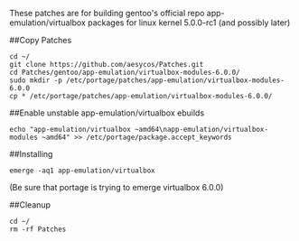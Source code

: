 These patches are for building gentoo's official repo app-emulation/virtualbox packages for linux kernel 5.0.0-rc1 (and possibly later)

##Copy Patches
```
cd ~/
git clone https://github.com/aesycos/Patches.git
cd Patches/gentoo/app-emulation/virtualbox-modules-6.0.0/
sudo mkdir -p /etc/portage/patches/app-emulation/virtualbox-modules-6.0.0
cp * /etc/portage/patches/app-emulation/virtualbox-modules-6.0.0/
```
##Enable unstable app-emulation/virtualbox ebuilds
```
echo "app-emulation/virtualbox ~amd64\napp-emulation/virtualbox-modules ~amd64" >> /etc/portage/package.accept_keywords
```

##Installing
```
emerge -aq1 app-emulation/virtualbox
```

(Be sure that portage is trying to emerge virtualbox 6.0.0)

##Cleanup
```
cd ~/
rm -rf Patches
```
